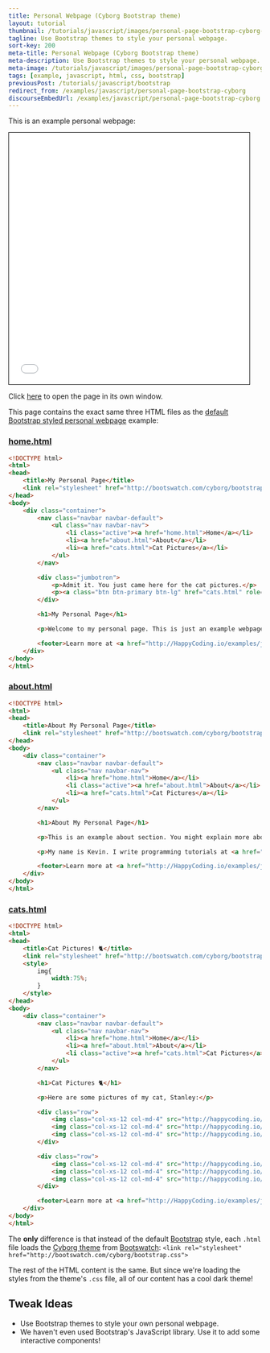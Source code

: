```yaml
---
title: Personal Webpage (Cyborg Bootstrap theme)
layout: tutorial
thumbnail: /tutorials/javascript/images/personal-page-bootstrap-cyborg-1.png
tagline: Use Bootstrap themes to style your personal webpage.
sort-key: 200
meta-title: Personal Webpage (Cyborg Bootstrap theme)
meta-description: Use Bootstrap themes to style your personal webpage.
meta-image: /tutorials/javascript/images/personal-page-bootstrap-cyborg-2.png
tags: [example, javascript, html, css, bootstrap]
previousPost: /tutorials/javascript/bootstrap
redirect_from: /examples/javascript/personal-page-bootstrap-cyborg
discourseEmbedUrl: /examples/javascript/personal-page-bootstrap-cyborg
---
```


This is an example personal webpage:

<iframe src="/tutorials/javascript/files/personal-page-bootstrap-cyborg/home.html" width="95%" height="500px" style="border: thin solid black;"></iframe>

Click [here](/tutorials/javascript/files/personal-page-bootstrap-cyborg/home.html) to open the page in its own window.

This page contains the exact same three HTML files as the [default Bootstrap styled personal webpage](/examples/javascript/personal-page-bootstrap-default) example:

### [home.html](/tutorials/javascript/files/personal-page-bootstrap-cyborg/home.html)

```html
<!DOCTYPE html>
<html>
<head>
	<title>My Personal Page</title>
	<link rel="stylesheet" href="http://bootswatch.com/cyborg/bootstrap.css">
</head>
<body>
	<div class="container">
		<nav class="navbar navbar-default">
			<ul class="nav navbar-nav">
				<li class="active"><a href="home.html">Home</a></li>
				<li><a href="about.html">About</a></li>
				<li><a href="cats.html">Cat Pictures</a></li>
			</ul>
		</nav>

		<div class="jumbotron">
			<p>Admit it. You just came here for the cat pictures.</p>
			<p><a class="btn btn-primary btn-lg" href="cats.html" role="button">Meow</a></p>
		</div>

		<h1>My Personal Page</h1>

		<p>Welcome to my personal page. This is just an example webpage. It uses Bootstrap!</p>

		<footer>Learn more at <a href="http://HappyCoding.io/examples/javascript/personal-page-bootstrap-cyborg">HappyCoding.io</a>!</footer>
	</div>
</body>
</html>
```

### [about.html](/tutorials/javascript/files/personal-page-bootstrap-cyborg/about.html)

```html
<!DOCTYPE html>
<html>
<head>
	<title>About My Personal Page</title>
	<link rel="stylesheet" href="http://bootswatch.com/cyborg/bootstrap.css">
</head>
<body>
	<div class="container">
		<nav class="navbar navbar-default">
			<ul class="nav navbar-nav">
				<li><a href="home.html">Home</a></li>
				<li class="active"><a href="about.html">About</a></li>
				<li><a href="cats.html">Cat Pictures</a></li>
			</ul>
		</nav>

		<h1>About My Personal Page</h1>

		<p>This is an example about section. You might explain more about yourself, or the webpage, or give links to other resources.</p>

		<p>My name is Kevin. I write programming tutorials at <a href="http://HappyCoding.io">HappyCoding.io</a>, and I have a cat named Stanley. My favorite color is black, but if that doesn't count then I'll choose green. I also like comic books and playing bikes.</p>

		<footer>Learn more at <a href="http://HappyCoding.io/examples/javascript/personal-page-bootstrap-cyborg">HappyCoding.io</a>!</footer>
	</div>
</body>
</html>
```

### [cats.html](/tutorials/javascript/files/personal-page-bootstrap-cyborg/cats.html)

```html
<!DOCTYPE html>
<html>
<head>
	<title>Cat Pictures! 🐈</title>
	<link rel="stylesheet" href="http://bootswatch.com/cyborg/bootstrap.css">
	<style>
		img{
			width:75%;
		}
	</style>
</head>
<body>
	<div class="container">
		<nav class="navbar navbar-default">
			<ul class="nav navbar-nav">
				<li><a href="home.html">Home</a></li>
				<li><a href="about.html">About</a></li>
				<li class="active"><a href="cats.html">Cat Pictures</a></li>
			</ul>
		</nav>

		<h1>Cat Pictures 🐈</h1>

		<p>Here are some pictures of my cat, Stanley:</p>

		<div class="row">
			<img class="col-xs-12 col-md-4" src="http://happycoding.io/tutorials/html/files/images/cat-1.jpg" />
			<img class="col-xs-12 col-md-4" src="http://happycoding.io/tutorials/html/files/images/cat-2.jpg" />
			<img class="col-xs-12 col-md-4" src="http://happycoding.io/tutorials/html/files/images/cat-3.jpg" />
		</div>

		<div class="row">
			<img class="col-xs-12 col-md-4" src="http://happycoding.io/tutorials/html/files/images/cat-4.jpg" />
			<img class="col-xs-12 col-md-4" src="http://happycoding.io/tutorials/html/files/images/cat-5.jpg" />
			<img class="col-xs-12 col-md-4" src="http://happycoding.io/tutorials/html/files/images/cat-6.jpg" />
		</div>

		<footer>Learn more at <a href="http://HappyCoding.io/examples/javascript/personal-page-bootstrap-cyborg">HappyCoding.io</a>!</footer>
	</div>
</body>
</html>
```

The **only** difference is that instead of the default [Bootstrap](http://getbootstrap.com/) style, each `.html` file loads the [Cyborg theme](https://bootswatch.com/cyborg/) from [Bootswatch](https://bootswatch.com/): `<link rel="stylesheet" href="http://bootswatch.com/cyborg/bootstrap.css">`

The rest of the HTML content is the same. But since we're loading the styles from the theme's `.css` file, all of our content has a cool dark theme!

## Tweak Ideas

- Use Bootstrap themes to style your own personal webpage.
- We haven't even used Bootstrap's JavaScript library. Use it to add some interactive components!
